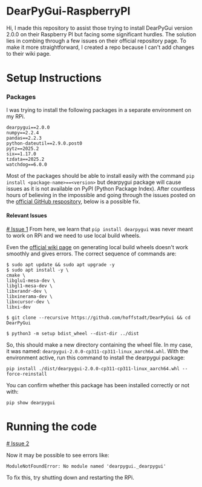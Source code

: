 # DearPyGui-RaspberryPI  
Hi, I made this repository to assist those trying to install DearPyGui version 2.0.0 on their Raspberry PI but facing some significant hurdles. The solution lies in combing through a few issues on their official repository page. To make it more straightforward, I created a repo because I can't add changes to their wiki page. 

# Setup Instructions  

### Packages
I was trying to install the following packages in a separate environment on my RPi. 
```
dearpygui==2.0.0
numpy==2.2.4
pandas==2.2.3
python-dateutil==2.9.0.post0
pytz==2025.2
six==1.17.0
tzdata==2025.2
watchdog==6.0.0
```

Most of the packages should be able to install easily with the command `pip install <package-name>==<version>` but dearpygui package will cause issues as it is not available on PyPI (Python Package Index).
After countless hours of believing in the impossible and going through the issues posted on the [official GitHub respository](https://github.com/hoffstadt/DearPyGui), below is a possible fix.

#### Relevant Issues

[# Issue 1](https://github.com/hoffstadt/DearPyGui/wiki/Local-Wheel)
From here, we learn that `pip install dearpygui` was never meant to work on RPi and we need to use local build wheels.

Even the [official wiki page](https://github.com/hoffstadt/DearPyGui/wiki/Local-Wheel) on generating local build wheels doesn't work smoothly and gives errors.
The correct sequence of commands are:

```
$ sudo apt update && sudo apt upgrade -y
$ sudo apt install -y \
cmake \
libglu1-mesa-dev \
libgl1-mesa-dev \
libxrandr-dev \
libxinerama-dev \
libxcursor-dev \
libxi-dev

$ git clone --recursive https://github.com/hoffstadt/DearPyGui && cd DearPyGui

$ python3 -m setup bdist_wheel --dist-dir ../dist
```

So, this should make a new directory containing the wheel file. In my case, it was named: `dearpygui-2.0.0-cp311-cp311-linux_aarch64.whl`.
With the environment active, run this command to install the dearpygui package:

```
pip install ./dist/dearpygui-2.0.0-cp311-cp311-linux_aarch64.whl --force-reinstall
```

You can confirm whether this package has been installed correctly or not with:

```
pip show dearpygui
```

# Running the code

[# Issue 2](https://github.com/hoffstadt/DearPyGui/issues/2342)

Now it may be possible to see errors like:

```
ModuleNotFoundError: No module named 'dearpygui._dearpygui'
```

To fix this, try shutting down and restarting the RPi.
